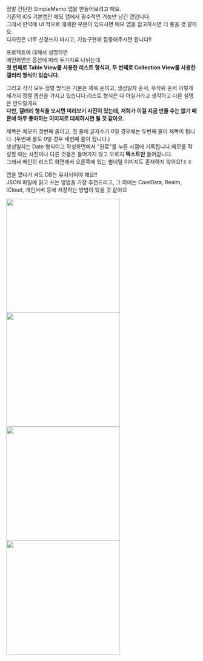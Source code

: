정말 간단한 SimpleMemo 앱을 만들어보려고 해요.  
기존의 iOS 기본앱인 메모 앱에서 필수적인 기능만 남긴 앱입니다.  
그래서 만약에 UI 적으로 애매한 부분이 있으시면 메모 앱을 참고하시면 더 좋을 것 같아요.  
디자인은 너무 신경쓰지 마시고, 기능구현에 집중해주시면 됩니다!!






프로젝트에 대해서 설명하면  
메인화면은 옵션에 따라 두가지로 나뉘는데.  
**첫 번째로 Table View를 사용한 리스트 형식과, 두 번째로 Collection View를 사용한 갤러리 형식이 있습니다.**  


그리고 각각 모두 정렬 방식은 기본은 제목 순이고, 생성일자 순서, 무작위 순서 이렇게 세가지 정렬 옵션을 가지고 있습니다.리스트 형식은 다 아실거라고 생각하고 다른 설명은 안드릴게요.  
**다만, 갤러리 형식을 보시면 미리보기 사진이 있는데, 저희가 이걸 지금 만들 수는 없기 때문에 아무 좋아하는 이미지로 대체하시면 될 것 같아요.**



제목은 메모의 첫번째 줄이고, 첫 줄에 글자수가 0일 경우에는 두번째 줄이 제목이 됩니다. (두번째 줄도 0일 경우 세번째 줄이 됩니다.)  
생성일자는 Date 형식이고 작성화면에서 "완료"를 누른 시점에 기록됩니다.메모를 작성할 때는 사진이나 다른 것들은 들어가지 않고 오로지 **텍스트만** 들어갑니다.  
그래서 메인의 리스트 화면에서 오른쪽에 있는 썸네일 이미지도 존재하지 않아요!ㅎㅎ



앱을 껐다가 켜도 DB는 유지되어야 해요!!  
JSON 파일에 읽고 쓰는 방법을 가장 추천드리고, 그 외에는 CoreData, Realm, ICloud, 개인서버 등에 저장하는 방법이 있을 것 같아요


<img width="300" src="https://user-images.githubusercontent.com/53016167/190380931-1f53ed86-11c2-4a21-a7e8-be59e1a9457c.png">
<img width="300" src="https://user-images.githubusercontent.com/53016167/190380929-146ce325-7236-4b34-b326-d6b213cd535f.png">
<img width="300" src="https://user-images.githubusercontent.com/53016167/190380924-22904e55-22aa-439b-9e44-a4988cffdd33.png">
<img width="300" src="https://user-images.githubusercontent.com/53016167/190380915-56697aa5-cbce-4270-b176-0ccee7f7d581.png">

